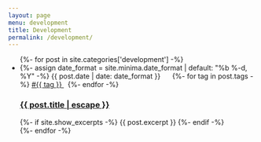 ```yaml
---
layout: page
menu: development
title: Development
permalink: /development/
---
```


<ul class="post-list">
    {%- for post in site.categories['development'] -%}
    <li>
        {%- assign date_format = site.minima.date_format | default: "%b %-d, %Y" -%}
        <span class="post-meta">
            {{ post.date | date: date_format }}
        </span>
        <span class="post-meta" style="padding-left: 20px;">
          {%- for tag in post.tags -%}
            <a href="/t/{{ tag | downcase | replace: ' ', '-' }}">
              #{{ tag }}
            </a>&nbsp;
          {%- endfor -%}
        </span>
        <h3>
            <a class="post-link" href="{{ post.url | relative_url }}">
                {{ post.title | escape }}
            </a>
        </h3>
        {%- if site.show_excerpts -%}
            {{ post.excerpt }}
        {%- endif -%}
    </li>
    {%- endfor -%}
</ul>